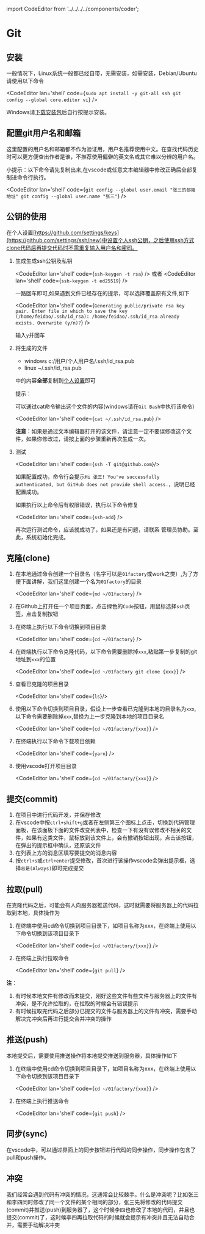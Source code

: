import CodeEditor from '../../../../components/coder';

# Git

## 安装

一般情况下，Linux系统一般都已经自带，无需安装，如需安装，Debian/Ubuntu请使用以下命令

<CodeEditor lan='shell' code={`sudo apt install -y git-all ssh
git config --global core.editor vi`} />

Windows请[下载安装包](https://github.com/git-for-windows/git/releases/download/v2.29.0.windows.1/Git-2.29.0-64-bit.exe)后自行按提示安装。

## 配置git用户名和邮箱

这里配置的用户名和邮箱都不作为验证用，用户名推荐使用中文。在查找代码历史时可以更方便查出作者是谁，不推荐使用偏僻的英文名或其它难以分辨的用户名。

小提示：以下命令请先复制出来,在vscode或任意文本编辑器中修改正确后全部复制进命令行执行。

<CodeEditor lan='shell' code={`git config --global user.email "张三的邮箱地址"
git config --global user.name "张三"`} />

## 公钥的使用

在个人设置[https://github.com/settings/keys](https://github.com/settings/ssh/new)中设置个人ssh公钥，之后使用ssh方式clone代码后再提交代码时不需重复输入用户名和密码。

1. 生成生成ssh公钥及私钥

	<CodeEditor lan='shell' code={`ssh-keygen -t rsa`} />
	或者
	<CodeEditor lan='shell' code={`ssh-keygen -t ed25519`} />

	一路回车即可,如果遇到文件已经存在的提示，可以选择覆盖原有文件,如下

	<CodeEditor lan='shell' code={`Generating public/private rsa key pair.
	Enter file in which to save the key (/home/feidao/.ssh/id_rsa):
	/home/feidao/.ssh/id_rsa already exists.
	Overwrite (y/n)?`} />

	输入`y`并回车

1. 将生成的文件

	- windows c:/用户/个人用户名/.ssh/id_rsa.pub
	- linux ~/.ssh/id_rsa.pub

	中的内容**全部**复制到[个人设置](https://github.com/settings/keys)即可

	提示：

	可以通过cat命令输出这个文件的内容(windows请在`Git Bash`中执行该命令)

	<CodeEditor lan='shell' code={`cat ~/.ssh/id_rsa.pub`} />

	**注意**：如果是通过文本编辑器打开的该文件，请注意一定不要误修改这个文件，如果你修改过，请按上面的步骤重新再次生成一次。

1. 测试

	<CodeEditor lan='shell' code={`ssh -T git@github.com`}/>

	如果配置成功，命令行会提示`Hi 张三! You've successfully authenticated, but GitHub does not provide shell access.`，说明已经配置成功。

	如果执行以上命令后有权限错误，执行以下命令修复

	<CodeEditor lan='shell' code={`ssh-add`} />

	再次运行测试命令，应该就成功了，如果还是有问题，请联系 管理员协助。至此，系统初始化完成。

## 克隆(clone)

1. 在本地通过命令创建一个目录名（名字可以是`01factory`或work之类）,为了方便下面讲解，我们这里创建一个名为`01factory`的目录

	<CodeEditor lan='shell' code={`md ~/01factory`} />

1. 在Github上打开任一个项目页面，点击绿色的`Code`按钮，用鼠标选择`ssh`页签，点击复制按钮
1. 在终端上执行以下命令切换到项目目录

	<CodeEditor lan='shell' code={`cd ~/01factory`} />

1. 在终端执行以下命令克隆代码，以下命令需要删除掉`xxx`,粘贴第一步复制的git地址到`xxx`的位置

	<CodeEditor lan='shell' code={`cd ~/01factory
	git clone {xxx}`} />

1. 查看已克隆的项目目录

	<CodeEditor lan='shell' code={`ls`}/>

1. 使用以下命令切换到项目目录，假设上一步查看已克隆到本地的目录名为`xxx`,以下命令需要删除掉`xxx`,替换为上一步克隆到本地的项目目录名

	<CodeEditor lan='shell' code={`cd ~/01factory/{xxx}`} />

1. 在终端执行以下命令下载项目依赖

	<CodeEditor lan='shell' code={`yarn`} />

1. 使用vscode打开项目目录

	<CodeEditor lan='shell' code={`cd ~/01factory/{xxx}`} />

## 提交(commit)

1. 在项目中进行代码开发，并保存修改
1. 在vscode中按`ctrl+shift+g`或者在左侧第三个图标上点击，切换到代码管理面板，在该面板下面的文件改变列表中，检查一下有没有误修改不相关的文件，如果有这类文件，鼠标放到该文件上，会有撤销按钮出现，点击该按钮，在弹出的提示框中确认，还原该文件
1. 在列表上方的消息区填写要提交的消息内容
1. 按`ctrl+s`或`ctrl+enter`提交修改，首次进行该操作vscode会弹出提示框，选择`总是(Always)`即可完成提交

## 拉取(pull)

在克隆代码之后，可能会有人向服务器推送代码，这时就需要将服务器上的代码拉取到本地，具体操作为

1. 在终端中使用cd命令切换到项目目录下，如项目名称为xxx，在终端上使用以下命令切换到该项目目录下

	<CodeEditor lan='shell' code={`cd ~/01factory/{xxx}`} />

1. 在终端上执行拉取命令

	<CodeEditor lan='shell' code={`git pull`} />

**注**：

1. 有时候本地文件有修改而未提交，刚好这些文件有些文件与服务器上的文件有冲突，是不允许拉取的，在拉取的时候会有错误提示
1. 有时候拉取完代码之后部分已提交的文件与服务器上的文件有冲突，需要手动解决完冲突后再进行提交合并冲突的操作

## 推送(push)

本地提交后，需要使用推送操作将本地提交推送到服务器，具体操作如下

1. 在终端中使用cd命令切换到项目目录下，如项目名称为xxx，在终端上使用以下命令切换到该项目目录下

	<CodeEditor lan='shell' code={`cd ~/01factory/{xxx}`} />

1. 在终端上执行推送命令

	<CodeEditor lan='shell' code={`git push`} />

## 同步(sync)

在vscode中，可以通过界面上的同步按钮进行代码的同步操作，同步操作包含了pull和push操作。

## 冲突

我们经常会遇到代码有冲突的情况，这通常会比较棘手。什么是冲突呢？比如张三和李四同时修改了同一个文件的某个相同的部分，张三先将修改的代码提交(commit)并推送(push)到服务器了，这个时候李四也修改了本地的代码，并且也提交(commit)了，这时候李四再拉取代码的时候就会提示有冲突并且无法自动合并，需要手动解决冲突
